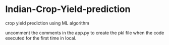 # Indian-Crop-Yield-prediction
crop yield prediction using ML algorithm

uncomment the comments in the app.py to create the pkl file when the code executed for the first time in local.